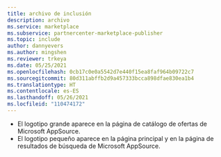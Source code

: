 ```yaml
---
title: archivo de inclusión
description: archivo
ms.service: marketplace
ms.subservice: partnercenter-marketplace-publisher
ms.topic: include
author: dannyevers
ms.author: mingshen
ms.reviewer: trkeya
ms.date: 05/25/2021
ms.openlocfilehash: 0cb17c0e0a5542d7e440f15ea8faf964b09722c7
ms.sourcegitcommit: 80d311abffb2d9a457333bcca898dfae830ea1b4
ms.translationtype: HT
ms.contentlocale: es-ES
ms.lasthandoff: 05/26/2021
ms.locfileid: "110474172"
---
```

- El logotipo grande aparece en la página de catálogo de ofertas de Microsoft AppSource.
- El logotipo pequeño aparece en la página principal y en la página de resultados de búsqueda de Microsoft AppSource.
